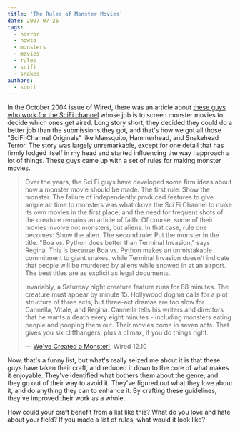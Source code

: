 ```yaml
---
title: 'The Rules of Monster Movies'
date: 2007-07-26
tags:
  - horror
  - howto
  - monsters
  - movies
  - rules
  - scifi
  - snakes
authors:
  - scott
---
```


In the October 2004 issue of Wired, there was an article about [these guys who work for the SciFi channel](http://www.wired.com/wired/archive/12.10/scifi.html) whose job is to screen monster movies to decide which ones get aired. Long story short, they decided they could do a better job than the submissions they got, and that's how we got all those "SciFi Channel Originals" like Mansquito, Hammerhead, and Snakehead Terror. The story was largely unremarkable, except for one detail that has firmly lodged itself in my head and started influencing the way I approach a lot of things. These guys came up with a set of rules for making monster movies.

> Over the years, the Sci Fi guys have developed some firm ideas about how a monster movie should be made. The first rule: Show the monster. The failure of independently produced features to give ample air time to monsters was what drove the Sci Fi Channel to make its own movies in the first place, and the need for frequent shots of the creature remains an article of faith. Of course, some of their movies involve not monsters, but aliens. In that case, rule one becomes: Show the alien. The second rule: Put the monster in the title. "Boa vs. Python does better than Terminal Invasion," says Regina. This is because Boa vs. Python makes an unmistakable commitment to giant snakes, while Terminal Invasion doesn't indicate that people will be murdered by aliens while snowed in at an airport. The best titles are as explicit as legal documents.
>
> Invariably, a Saturday night creature feature runs for 88 minutes. The creature must appear by minute 15. Hollywood dogma calls for a plot structure of three acts, but three-act dramas are too slow for Cannella, Vitale, and Regina. Cannella tells his writers and directors that he wants a death every eight minutes - including monsters eating people and pooping them out. Their movies come in seven acts. That gives you six cliffhangers, plus a climax, if you do things right.
>
> — [We've Created a Monster!](http://www.wired.com/wired/archive/12.10/scifi.html), Wired 12.10

Now, that's a funny list, but what's really seized me about it is that these guys have taken their craft, and reduced it down to the core of what makes it enjoyable. They've identified what bothers them about the genre, and they go out of their way to avoid it. They've figured out what they love about it, and do anything they can to enhance it. By crafting these guidelines, they've improved their work as a whole.

How could your craft benefit from a list like this? What do you love and hate about your field? If you made a list of rules, what would it look like?
